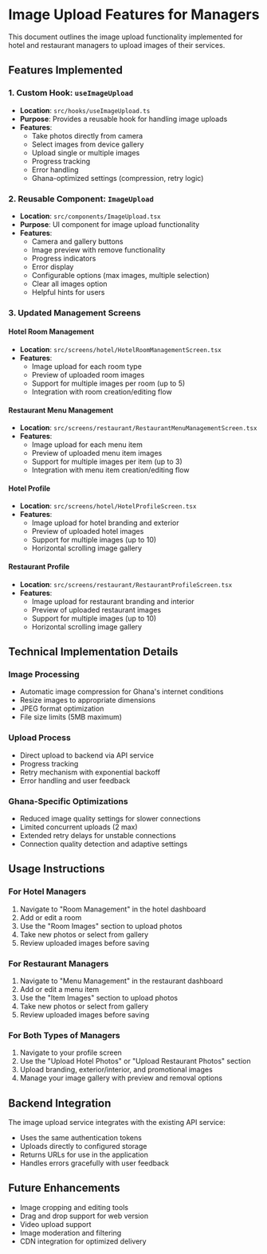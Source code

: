 # Image Upload Features for Managers

This document outlines the image upload functionality implemented for hotel and restaurant managers to upload images of their services.

## Features Implemented

### 1. Custom Hook: `useImageUpload`
- **Location**: `src/hooks/useImageUpload.ts`
- **Purpose**: Provides a reusable hook for handling image uploads
- **Features**:
  - Take photos directly from camera
  - Select images from device gallery
  - Upload single or multiple images
  - Progress tracking
  - Error handling
  - Ghana-optimized settings (compression, retry logic)

### 2. Reusable Component: `ImageUpload`
- **Location**: `src/components/ImageUpload.tsx`
- **Purpose**: UI component for image upload functionality
- **Features**:
  - Camera and gallery buttons
  - Image preview with remove functionality
  - Progress indicators
  - Error display
  - Configurable options (max images, multiple selection)
  - Clear all images option
  - Helpful hints for users

### 3. Updated Management Screens

#### Hotel Room Management
- **Location**: `src/screens/hotel/HotelRoomManagementScreen.tsx`
- **Features**:
  - Image upload for each room type
  - Preview of uploaded room images
  - Support for multiple images per room (up to 5)
  - Integration with room creation/editing flow

#### Restaurant Menu Management
- **Location**: `src/screens/restaurant/RestaurantMenuManagementScreen.tsx`
- **Features**:
  - Image upload for each menu item
  - Preview of uploaded menu item images
  - Support for multiple images per item (up to 3)
  - Integration with menu item creation/editing flow

#### Hotel Profile
- **Location**: `src/screens/hotel/HotelProfileScreen.tsx`
- **Features**:
  - Image upload for hotel branding and exterior
  - Preview of uploaded hotel images
  - Support for multiple images (up to 10)
  - Horizontal scrolling image gallery

#### Restaurant Profile
- **Location**: `src/screens/restaurant/RestaurantProfileScreen.tsx`
- **Features**:
  - Image upload for restaurant branding and interior
  - Preview of uploaded restaurant images
  - Support for multiple images (up to 10)
  - Horizontal scrolling image gallery

## Technical Implementation Details

### Image Processing
- Automatic image compression for Ghana's internet conditions
- Resize images to appropriate dimensions
- JPEG format optimization
- File size limits (5MB maximum)

### Upload Process
- Direct upload to backend via API service
- Progress tracking
- Retry mechanism with exponential backoff
- Error handling and user feedback

### Ghana-Specific Optimizations
- Reduced image quality settings for slower connections
- Limited concurrent uploads (2 max)
- Extended retry delays for unstable connections
- Connection quality detection and adaptive settings

## Usage Instructions

### For Hotel Managers
1. Navigate to "Room Management" in the hotel dashboard
2. Add or edit a room
3. Use the "Room Images" section to upload photos
4. Take new photos or select from gallery
5. Review uploaded images before saving

### For Restaurant Managers
1. Navigate to "Menu Management" in the restaurant dashboard
2. Add or edit a menu item
3. Use the "Item Images" section to upload photos
4. Take new photos or select from gallery
5. Review uploaded images before saving

### For Both Types of Managers
1. Navigate to your profile screen
2. Use the "Upload Hotel Photos" or "Upload Restaurant Photos" section
3. Upload branding, exterior/interior, and promotional images
4. Manage your image gallery with preview and removal options

## Backend Integration
The image upload service integrates with the existing API service:
- Uses the same authentication tokens
- Uploads directly to configured storage
- Returns URLs for use in the application
- Handles errors gracefully with user feedback

## Future Enhancements
- Image cropping and editing tools
- Drag and drop support for web version
- Video upload support
- Image moderation and filtering
- CDN integration for optimized delivery